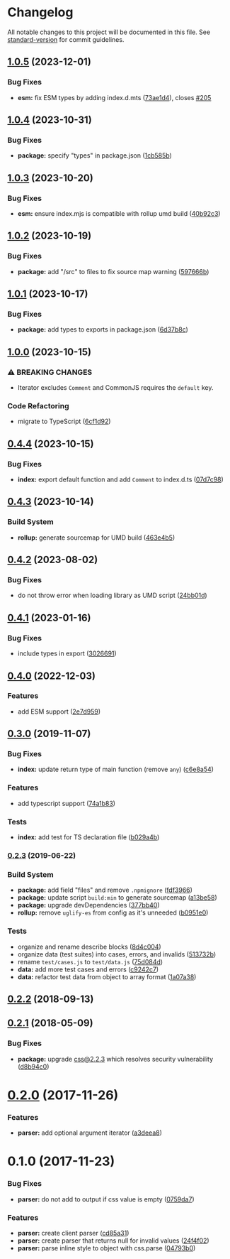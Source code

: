 # Changelog

All notable changes to this project will be documented in this file. See [standard-version](https://github.com/conventional-changelog/standard-version) for commit guidelines.

## [1.0.5](https://github.com/remarkablemark/style-to-object/compare/v1.0.4...v1.0.5) (2023-12-01)


### Bug Fixes

* **esm:** fix ESM types by adding index.d.mts ([73ae1d4](https://github.com/remarkablemark/style-to-object/commit/73ae1d41d97eb4db0983fd06d3b6ea2ef436ea65)), closes [#205](https://github.com/remarkablemark/style-to-object/issues/205)

## [1.0.4](https://github.com/remarkablemark/style-to-object/compare/v1.0.3...v1.0.4) (2023-10-31)


### Bug Fixes

* **package:** specify "types" in package.json ([1cb585b](https://github.com/remarkablemark/style-to-object/commit/1cb585b796bfcc33790ee319ec9c0ceb5a1048d7))

## [1.0.3](https://github.com/remarkablemark/style-to-object/compare/v1.0.2...v1.0.3) (2023-10-20)


### Bug Fixes

* **esm:** ensure index.mjs is compatible with rollup umd build ([40b92c3](https://github.com/remarkablemark/style-to-object/commit/40b92c3e8d13eab96b65f8aa2a656e8bc9a94a15))

## [1.0.2](https://github.com/remarkablemark/style-to-object/compare/v1.0.1...v1.0.2) (2023-10-19)


### Bug Fixes

* **package:** add "/src" to files to fix source map warning ([597666b](https://github.com/remarkablemark/style-to-object/commit/597666b92e5cc10c7185d94d30c7549bf0ab4263))

## [1.0.1](https://github.com/remarkablemark/style-to-object/compare/v1.0.0...v1.0.1) (2023-10-17)


### Bug Fixes

* **package:** add types to exports in package.json ([6d37b8c](https://github.com/remarkablemark/style-to-object/commit/6d37b8c973c952d5b4171feeff64dcc00cbfb7c2))

## [1.0.0](https://github.com/remarkablemark/style-to-object/compare/v0.4.4...v1.0.0) (2023-10-15)


### ⚠ BREAKING CHANGES

* Iterator excludes `Comment` and CommonJS requires the `default` key.

### Code Refactoring

* migrate to TypeScript ([6cf1d92](https://github.com/remarkablemark/style-to-object/commit/6cf1d92650d7669244b423d3ae9d345fd563f855))

## [0.4.4](https://github.com/remarkablemark/style-to-object/compare/v0.4.3...v0.4.4) (2023-10-15)


### Bug Fixes

* **index:** export default function and add `Comment` to index.d.ts ([07d7c98](https://github.com/remarkablemark/style-to-object/commit/07d7c9825d1c111f1083aaadf9fd4891eb7b1f7a))

## [0.4.3](https://github.com/remarkablemark/style-to-object/compare/v0.4.2...v0.4.3) (2023-10-14)


### Build System

* **rollup:** generate sourcemap for UMD build ([463e4b5](https://github.com/remarkablemark/style-to-object/commit/463e4b59ea8249df831977b4008a973e1f5d3cfe))

## [0.4.2](https://github.com/remarkablemark/style-to-object/compare/v0.4.1...v0.4.2) (2023-08-02)


### Bug Fixes

* do not throw error when loading library as UMD script ([24bb01d](https://github.com/remarkablemark/style-to-object/commit/24bb01df3b81f22ebe7ae6760cb7954d4a936c7d))

## [0.4.1](https://github.com/remarkablemark/style-to-object/compare/v0.4.0...v0.4.1) (2023-01-16)


### Bug Fixes

* include types in export ([3026691](https://github.com/remarkablemark/style-to-object/commit/3026691e090a6763f3b03d13a9251952d15b2e7a))

## [0.4.0](https://github.com/remarkablemark/style-to-object/compare/v0.3.0...v0.4.0) (2022-12-03)


### Features

* add ESM support ([2e7d959](https://github.com/remarkablemark/style-to-object/commit/2e7d959f4ced37c40de82a1c7a4fbb2f299f04cd))

## [0.3.0](https://github.com/remarkablemark/style-to-object/compare/v0.2.3...v0.3.0) (2019-11-07)


### Bug Fixes

* **index:** update return type of main function (remove `any`) ([c6e8a54](https://github.com/remarkablemark/style-to-object/commit/c6e8a54))


### Features

* add typescript support ([74a1b83](https://github.com/remarkablemark/style-to-object/commit/74a1b83))


### Tests

* **index:** add test for TS declaration file ([b029a4b](https://github.com/remarkablemark/style-to-object/commit/b029a4b))



### [0.2.3](https://github.com/remarkablemark/style-to-object/compare/v0.2.2...v0.2.3) (2019-06-22)


### Build System

* **package:** add field "files" and remove `.npmignore` ([fdf3966](https://github.com/remarkablemark/style-to-object/commit/fdf3966))
* **package:** update script `build:min` to generate sourcemap ([a13be58](https://github.com/remarkablemark/style-to-object/commit/a13be58))
* **package:** upgrade devDependencies ([377bb40](https://github.com/remarkablemark/style-to-object/commit/377bb40))
* **rollup:** remove `uglify-es` from config as it's unneeded ([b0951e0](https://github.com/remarkablemark/style-to-object/commit/b0951e0))


### Tests

* organize and rename describe blocks ([8d4c004](https://github.com/remarkablemark/style-to-object/commit/8d4c004))
* organize data (test suites) into cases, errors, and invalids ([513732b](https://github.com/remarkablemark/style-to-object/commit/513732b))
* rename `test/cases.js` to `test/data.js` ([75d084d](https://github.com/remarkablemark/style-to-object/commit/75d084d))
* **data:** add more test cases and errors ([c9242c7](https://github.com/remarkablemark/style-to-object/commit/c9242c7))
* **data:** refactor test data from object to array format ([1a07a38](https://github.com/remarkablemark/style-to-object/commit/1a07a38))



<a name="0.2.2"></a>
## [0.2.2](https://github.com/remarkablemark/style-to-object/compare/v0.2.1...v0.2.2) (2018-09-13)



<a name="0.2.1"></a>
## [0.2.1](https://github.com/remarkablemark/style-to-object/compare/v0.2.0...v0.2.1) (2018-05-09)


### Bug Fixes

* **package:** upgrade css@2.2.3 which resolves security vulnerability ([d8b94c0](https://github.com/remarkablemark/style-to-object/commit/d8b94c0))



<a name="0.2.0"></a>
# [0.2.0](https://github.com/remarkablemark/style-to-object/compare/v0.1.0...v0.2.0) (2017-11-26)


### Features

* **parser:** add optional argument iterator ([a3deea8](https://github.com/remarkablemark/style-to-object/commit/a3deea8))



<a name="0.1.0"></a>
# 0.1.0 (2017-11-23)


### Bug Fixes

* **parser:** do not add to output if css value is empty ([0759da7](https://github.com/remarkablemark/style-to-object/commit/0759da7))


### Features

* **parser:** create client parser ([cd85a31](https://github.com/remarkablemark/style-to-object/commit/cd85a31))
* **parser:** create parser that returns null for invalid values ([24f4f02](https://github.com/remarkablemark/style-to-object/commit/24f4f02))
* **parser:** parse inline style to object with css.parse ([04793b0](https://github.com/remarkablemark/style-to-object/commit/04793b0))
